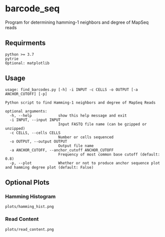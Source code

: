 # barcode_seq

Program for determining hamming-1 neighbors and degree of MapSeq reads


## Requirments
```
python >= 3.7
pytrie
Optional: matplotlib
```


## Usage

```
usage: find_barcodes.py [-h] -i INPUT -c CELLS -o OUTPUT [-a ANCHOR_CUTOFF] [-p]

Python script to find Hamming-1 neighbors and degree of MapSeq Reads

optional arguments:
  -h, --help            show this help message and exit
  -i INPUT, --input INPUT
                        Input FASTQ file name (can be gzipped or unzipped)
  -c CELLS, --cells CELLS
                        Number or cells sequenced
  -o OUTPUT, --output OUTPUT
                        Output file name
  -a ANCHOR_CUTOFF, --anchor_cutoff ANCHOR_CUTOFF
                        Frequency of most common base cutoff (default: 0.8)
  -p, --plot            Whether or not to produce anchor sequence plot and hamming degree plot (default: False)
```

## Optional Plots

### Hamming Histogram
```{figure}
plots/hamming_hist.png
```

### Read Content
```{figure}
plots/read_content.png
```